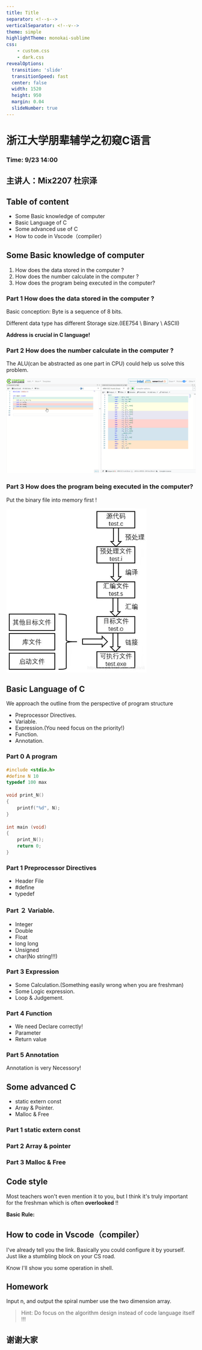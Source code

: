 ```yaml
---
title: Title
separator: <!--s-->
verticalSeparator: <!--v-->
theme: simple
highlightTheme: monokai-sublime
css:
    - custom.css
    - dark.css
revealOptions:
  transition: 'slide'
  transitionSpeed: fast
  center: false
  width: 1520
  height: 950
  margin: 0.04
  slideNumber: true
---
```


# 浙江大学朋辈辅学之初窥C语言

### Time: 9/23 14:00

## 主讲人：Mix2207 杜宗泽

<!--s-->



## Table of content

* Some Basic knowledge of computer
* Basic Language of C
* Some advanced use of C
* How to code in Vscode（compiler）

<!--s-->



## Some Basic knowledge of computer

1. How does the data stored in the computer ?
2. How does the number calculate in the computer ?
3. How does the program being executed in the computer?

<!--v-->

### Part 1   How does the data stored in the computer ?

Basic conception: Byte is a sequence of 8 bits.

Different data type has different Storage size.(IEE754 \ Binary \ ASCII)

**Address is crucial in C language!**

<!--v-->

### Part 2   How does the number calculate in the computer ?

The ALU(can be abstracted as one part in CPU) could help us solve this problem.

<img src="graph\Snipaste_2023-09-21_23-53-55.png" style="zoom: 67%;" >

<!--v-->

### Part 3  How does the program being executed in the computer?

Put the binary file into memory first !

<img src="graph\20200214222908921.jpg" style="zoom:67%;" />

<!--s-->



## Basic Language of C

We approach the outline from the perspective of program structure

* Preprocessor Directives.
* Variable.
* Expression.(You need focus on the priority!)
* Function.
* Annotation.

<!--v-->

### Part 0 A program

```c
#include <stdio.h>
#define N 10
typedef 100 max
    
void print_N()
{
    printf("%d", N);
}

int main (void)
{
	print_N();	
    return 0;
}
```

<!--v-->

### Part 1 Preprocessor Directives

* Header File
* #define
* typedef

<!--v-->

### Part ２ Variable.

* Integer
* Double
* Float
* long long
* Unsigned
* char(No string!!!)

<!--v-->

### Part 3 Expression

* Some Calculation.(Something easily wrong when you are freshman)
* Some Logic expression.
* Loop & Judgement.

<!--v-->

### Part 4 Function

* We need Declare correctly!
* Parameter
* Return value

<!--v-->

### Part 5 Annotation

Annotation is very Necessory!

<!--s-->



## Some advanced C

* static extern const
* Array & Pointer.
* Malloc & Free

<!--v-->

### Part 1 static extern const

<!--v-->

### Part 2 Array & pointer

<!--v-->

### Part 3 Malloc & Free

<!--s-->



## Code style

Most teachers won't even mention it to you, but I think it's truly important for the freshman which is often **overlooked** !!

**Basic Rule:**

<!--s-->



## How to code in Vscode（compiler）

I've already tell you the link. Basically you could configure it by yourself. Just like a stumbling block on your CS road.

Know I'll show you some operation in shell.

<!--s-->



## Homework

Input n, and output the spiral number use the two dimension array.

> Hint: Do focus on the algorithm design instead of code language itself !!!

<!--s-->



## 谢谢大家

<!--s-->











